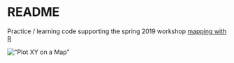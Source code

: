 README
================

<!-- Do not edit the README.md.  README.Rmd will generate README.md.  Do edit README.Rmd -->
Practice / learning code supporting the spring 2019 workshop [mapping with R](https://map-rfun.library.duke.edu/)

!["Plot XY on a Map"](mymap.jpeg, "Plot XYZ")
